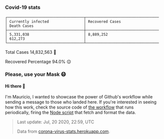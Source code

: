 
### Covid-19 stats

```
┌───────────────────────────────────┬───────────────────────────────────┬───────────────────────────────────┐
│ Currently infected                │ Recovered Cases                   │ Death Cases                       │
├───────────────────────────────────┼───────────────────────────────────┼───────────────────────────────────┤
│ 5,331,038                         │ 8,889,252                         │ 612,273                           │
└───────────────────────────────────┴───────────────────────────────────┴───────────────────────────────────┘
```

Total Cases 14,832,563 🦠

Recovered Percentage 94.0% 😌

### Please, use your Mask 😷

#### Hi there 👋
I'm Mauricio, I wanted to showcase the power of Github's workflow while sending a message to those who landed here.
If you're interested in seeing how this work, check the source code of [the workflow](https://github.com/mdottavio/mdottavio/blob/master/.github/workflows/updateReadme.yml) that runs periodically, firing
the [Node script](https://github.com/mdottavio/mdottavio/tree/covidstats) that fetch and format the data.

> Last update: Jul, 20 2020, 22:59, UTC
>
> Data from [corona-virus-stats.herokuapp.com](https://corona-virus-stats.herokuapp.com/api/v1/cases/general-stats).
